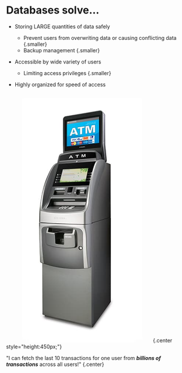<div class="row">
<div class="cell-3">

# Databases solve...

* Storing LARGE quantities of data safely
  * Prevent users from overwriting data or causing conflicting data {.smaller}
  * Backup management {.smaller}

* Accessible by wide variety of users
  * Limiting access privileges {.smaller}

* Highly organized for speed of access

</div>
<div class="cell-3 fragment" data-index="1">

![ATM](atm.jpg){.center style="height:450px;"}

<div class="smallest">

"I can fetch the last 10 transactions for one user from ***billions of transactions*** across all users!" {.center}

</div>

</div>

</div>
